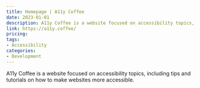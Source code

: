 ```yaml
---
title: Homepage | A11y Coffee
date: 2023-01-01
description: A11y Coffee is a website focused on accessibility topics, including tips and tutorials on how to make websites more accessible.
link: https://a11y.coffee/
pricing: 
tags: 
- Accessibility 
categories: 
- Development 
---
```


A11y Coffee is a website focused on accessibility topics, including tips and tutorials on how to make websites more accessible.